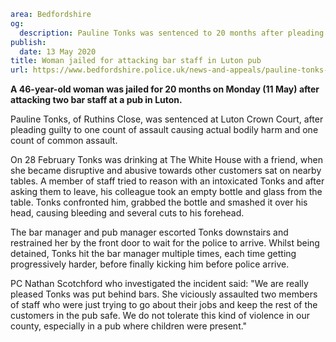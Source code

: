 ```yaml
area: Bedfordshire
og:
  description: Pauline Tonks was sentenced to 20 months after pleading guilty to one count of assault causing actual bodily harm and one count of common assault.
publish:
  date: 13 May 2020
title: Woman jailed for attacking bar staff in Luton pub
url: https://www.bedfordshire.police.uk/news-and-appeals/pauline-tonks-sentencing-may20
```

**A 46-year-old woman was jailed for 20 months on Monday (11 May) after attacking two bar staff at a pub in Luton.**

Pauline Tonks, of Ruthins Close, was sentenced at Luton Crown Court, after pleading guilty to one count of assault causing actual bodily harm and one count of common assault.

On 28 February Tonks was drinking at The White House with a friend, when she became disruptive and abusive towards other customers sat on nearby tables. A member of staff tried to reason with an intoxicated Tonks and after asking them to leave, his colleague took an empty bottle and glass from the table. Tonks confronted him, grabbed the bottle and smashed it over his head, causing bleeding and several cuts to his forehead.

The bar manager and pub manager escorted Tonks downstairs and restrained her by the front door to wait for the police to arrive. Whilst being detained, Tonks hit the bar manager multiple times, each time getting progressively harder, before finally kicking him before police arrive.

PC Nathan Scotchford who investigated the incident said: "We are really pleased Tonks was put behind bars. She viciously assaulted two members of staff who were just trying to go about their jobs and keep the rest of the customers in the pub safe. We do not tolerate this kind of violence in our county, especially in a pub where children were present."
